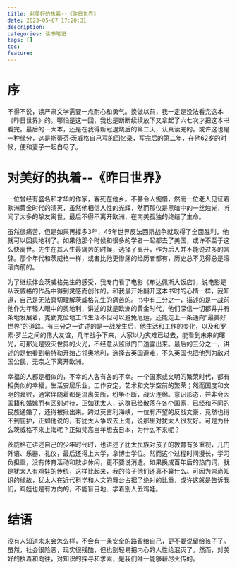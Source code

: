 ```yaml
---
title: 对美好的执着--《昨日世界》
date: 2023-05-07 17:20:31
description:
categories: 读书笔记
tags: []
toc:
feature:
---
```


# 序

不得不说，读严肃文学需要一点耐心和勇气。换做以前，我一定是没法看完这本《昨日世界》的。哪怕是这一回，我也是断断续续放下又拿起了六七次才把这本书看完。最后的一大本，还是在我得新冠退烧后的第二天，认真读完的。或许这也是一种缘分，这是斯蒂芬·茨威格自己写的回忆录，写完后的第二年，在他62岁的时候，便和妻子一起自尽了。

<!-- more -->

# 对美好的执着--《昨日世界》

一位曾经有盛名和才华的作家，客死在他乡。不甚令人惋惜，然而一位老人见证着欧洲黄金时代的溃灭，虽然他相信人性的光辉，然而那仅是黑暗中的一丝烛光，听闻了太多的挚友离世，最后不得不离开欧洲，在南美孤独的终结了生命。

虽然很痛苦，但是如果再撑多3年，45年世界反法西斯战争就取得了全面胜利，他就可以回奥地利了。如果他那个时候和很多的学者一起都去了美国，或许不至于这么快离世。先生在其人生最痛苦的时候，选择了离开，作为后人并不能说过多的言辞。那个年代和茨威格一样，或者比他更惨痛的经历者都有，历史总不见得总是滚滚向前的。

为了继续体会茨威格先生的感受，我专门看了电影《布达佩斯大饭店》，说电影是从茨威格的作品中得到灵感而创作的。和我最开始翻开这本书时的心情一样，我知道，自己是无法真切理解茨威格先生的痛苦的。书中有三分之一，描述的是一战前他作为年轻人眼中的奥地利，讲述的就是欧洲的黄金时代，他们深信一切都井井有条地发展着，克勤克俭地工作生活不但可以避免厄运，还能走上一条通向“最美好世界”的道路。有三分之一讲述的是一战发生后，他生活和工作的变化，以及和罗素·罗兰之间的伟大友谊，几年战争下来，大家以为灾难已过去，能看到未来的曙光，可那光是毁灭世界的火光，不经意从监狱门口透露出来。最后的三分之一，讲述的是他看到希特勒开始占领奥地利，选择去英国避难，不久英国也把他列为敌对国公民，无奈之下离开欧洲。

幸福的人都是相似的，不幸的人各有各的不幸。一个国家或文明的繁荣时代，都有相类似的幸福，生活安居乐业，工作安定，艺术和文学空前的繁荣；然而国度和文明的衰败，通常伴随着都是流离失所，纷争不断，战火连绵。意识形态，并非会因国籍和婚嫁而有区别对待，正如犹太人，这群已经散落在各个国家，已经和不同的民族通婚了，还得被揪出来。跨过英吉利海峡，一位有声望的反战文豪，竟然也得不到庇护，正如他说的，有犹太人争取去上海，说那里对犹太人很友好。可是为什么茨威格不来上海呢？正如梵高当年想去日本，为什么不来呢？

茨威格在讲述自己的少年时代时，也讲述了犹太民族对孩子的教育有多重视，几门外语、乐器、礼仪，最后还得上大学，拿博士学位。然而这个过程时间漫长，学习负担重，没有体育活动和散步休闲，更不要说消遣。如果换成百年后的热门词，就是犹太人有鸡娃的传统，这样比起来，我的孩子他们还真不算什么。可因为崇尚知识的缘故，犹太人在近代科学和人文的舞台占据了绝对的比重，或许这就是告诉我们，鸡娃也是有方向的，不能盲目地、学着别人去鸡娃。

# 结语

没有人知道未来会怎么样，不会有一条安全的路留给自己，更不要说留给孩子了。虽然，社会很险恶，现实很残酷，但也别轻易把内心的人性给泯灭了。然而，对美好的执着和向往，对知识的探寻和求索，是我们唯一能够薪尽火传的。